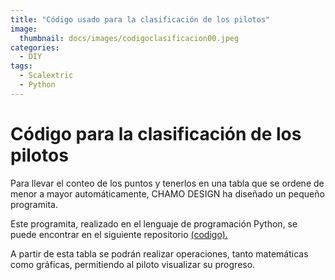 ```yaml
---
title: "Código usado para la clasificación de los pilotos"
image: 
  thumbnail: docs/images/codigoclasificacion00.jpeg
categories:
  - DIY
tags:
  - Scalextric
  - Python
---
```



# Código para la clasificación de los pilotos

Para llevar el conteo de los puntos y tenerlos en una tabla que se ordene de menor a mayor automáticamente, CHAMO DESIGN ha diseñado un pequeño programita.

Este programita, realizado en el lenguaje de programación Python, se puede encontrar en el siguiente repositorio [(codigo).](https://github.com/rchamo01/control_scalextric/blob/9e8072c6ec99532988b6dd865ec7aa7ea6a69e32/ClasificacionScalextric.ipynb)

A partir de esta tabla se podrán realizar operaciones, tanto matemáticas como gráficas, permitiendo al piloto visualizar su progreso.
